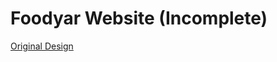 # Foodyar Website (Incomplete)

[Original Design](https://www.figma.com/community/file/909921597372537787)
